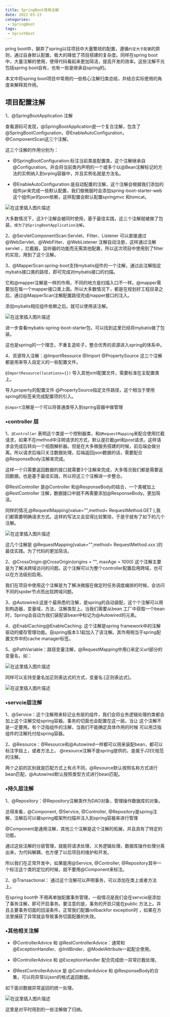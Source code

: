 ```yaml
---
title: SpringBoot常用注解
date: 2022-03-23
categories:
 - SpringBoot
tags:
 - SprintBoot
---
```


pring boot中，摒弃了spring以往项目中大量繁琐的配置，遵循`约定大于配置`的原则，通过自身默认配置，极大的降低了项目搭建的复杂度。同样在spring boot中，大量注解的使用，使得代码看起来更加简洁，提高开发的效率。这些注解不光包括spring boot自有，也有一些是继承自spring的。

本文中将spring boot项目中常用的一些核心注解归类总结，并结合实际使用的角度来解释其作用。

## 项目配置注解

1、@SpringBootApplication 注解

查看源码可发现，@SpringBootApplication是一个复合注解，包含了@SpringBootConfiguration，@EnableAutoConfiguration，@ComponentScan这三个注解。

这三个注解的作用分别为：

* @SpringBootConfiguration:标注当前类是配置类，这个注解继承自@Configuration。并会将当前类内声明的一个或多个以@Bean注解标记的方法的实例纳入到srping容器中，并且实例名就是方法名。

* @EnableAutoConfiguration:是自动配置的注解，这个注解会根据我们添加的组件jar来完成一些默认配置，我们做微服时会添加spring-boot-starter-web这个组件jar的pom依赖，这样配置会默认配置springmvc 和tomcat。


![在这里插入图片描述](https://img-blog.csdnimg.cn/30732899ff514d52b092e22781cbef1a.png?x-oss-process=image/watermark,type_d3F5LXplbmhlaQ,shadow_50,text_Q1NETiBAbGVlZGNvZGVKb2huMDE=,size_15,color_FFFFFF,t_70,g_se,x_16)

大多数情况下，这3个注解会被同时使用，基于最佳实践，这三个注解就被做了包装，`成为了@SpringBootApplication注解`。

2、@ServletComponentScan:Servlet、Filter、Listener 可以直接通过 @WebServlet、@WebFilter、@WebListener 注解自动注册，这样通过注解servlet ，拦截器，监听器的功能而无需其他配置，所以这次项目中使用到了filter的实现，用到了这个注解。

3、@MapperScan:spring-boot支持mybatis组件的一个注解，通过此注解指定mybatis接口类的路径，即可完成对mybatis接口的扫描。

它和@mapper注解是一样的作用，不同的地方是扫描入口不一样。@mapper需要加在每一个mapper接口类上面。所以大多数情况下，都是在规划好工程目录之后，通过@MapperScan注解配置路径完成mapper接口的注入。

添加mybatis相应组件依赖之后。就可以使用该注解。

![在这里插入图片描述](https://img-blog.csdnimg.cn/45ade279af164ed480992b53c98c9eef.png)

进一步查看mybatis-spring-boot-starter包，可以找到这里已经将mybatis做了包装。

这也是spring的一个理念，不重复造轮子，整合优秀的资源进入spring的体系中。

4、资源导入注解：@ImportResource @Import @PropertySource 这三个注解都是用来导入自定义的一些配置文件。

`@ImportResource(locations={})` 导入其他xml配置文件，需要标准在主配置类上。

导入property的配置文件 @PropertySource指定文件路径，这个相当于使用spring的<importresource/>标签来完成配置项的引入。

`@import`注解是一个可以将普通类导入到spring容器中做管理

### •controller 层

1、`@Controller` 表明这个类是一个控制器类，和`@RequestMapping`来配合使用拦截请求，如果不在method中注明请求的方式，默认是拦截get和post请求。这样请求会完成后转向一个视图解析器。但是在大多微服务搭建的时候，前后端会做分离。所以请求后端只关注数据处理，后端返回json数据的话，需要配合@ResponseBody注解来完成。

这样一个只需要返回数据的接口就需要3个注解来完成，大多情况我们都是需要返回数据。也是基于最佳实践，所以将这三个注解进一步整合。

@RestController 是@Controller 和@ResponseBody的结合，一个类被加上@RestController 注解，数据接口中就不再需要添加@ResponseBody。更加简洁。

同样的情况,@RequestMapping(value="",method= RequestMethod.GET ),我们都需要明确请求方式。这样的写法又会显得比较繁琐，于是乎就有了如下的几个注解。

![在这里插入图片描述](https://img-blog.csdnimg.cn/03250b7766284b1993337f0bbc403a56.png)

这几个注解是 @RequestMapping(value="",method= RequestMethod.xxx )的最佳实践。为了代码的更加简洁。

2、@CrossOrigin:@CrossOrigin(origins = "", maxAge = 1000) 这个注解主要是为了解决跨域访问的问题。这个注解可以为整个controller配置启用跨域，也可以在方法级别启用。

我们在项目中使用这个注解是为了解决微服在做定时任务调度编排的时候，会访问不同的spider节点而出现跨域问题。

3、@Autowired:这是个最熟悉的注解，是spring的自动装配，这个个注解可以用到构造器，变量域，方法，注解类型上。当我们需要从bean 工厂中获取一个bean时，Spring会自动为我们装配该bean中标记为@Autowired的元素。

4、@EnablCaching@EnableCaching: 这个注解是spring framework中的注解驱动的缓存管理功能。自spring版本3.1起加入了该注解。其作用相当于spring配置文件中的cache manager标签。

5、@PathVariable：路径变量注解，@RequestMapping中用{}来定义url部分的变量名，如：

![在这里插入图片描述](https://img-blog.csdnimg.cn/6784528d0c164ac0b5ffce53b3fb8a8e.png)

同样可以支持变量名加正则表达式的方式，变量名:[正则表达式]。

![在这里插入图片描述](https://img-blog.csdnimg.cn/722e0673876e4bc2817734cbc903435f.png)

### •servcie层注解

1、@Service：这个注解用来标记业务层的组件，我们会将业务逻辑处理的类都会加上这个注解交给spring容器。事务的切面也会配置在这一层。当让 这个注解不是一定要用。有个泛指组件的注解，当我们不能确定具体作用的时候 可以用泛指组件的注解托付给spring容器。 

2、@Resource：@Resource和@Autowired一样都可以用来装配bean，都可以标注字段上，或者方法上。 @resource注解不是spring提供的，是属于J2EE规范的注解。


两个之前的区别就是匹配方式上有点不同，@Resource默认按照名称方式进行bean匹配，@Autowired默认按照类型方式进行bean匹配。

### •持久层注解

1、@Repository：@Repository注解类作为DAO对象，管理操作数据库的对象。

总得来看，@Component, @Service, @Controller, @Repository是spring注解，注解后可以被spring框架所扫描并注入到spring容器来进行管理

@Component是通用注解，其他三个注解是这个注解的拓展，并且具有了特定的功能。

通过这些注解的分层管理，就能将请求处理，义务逻辑处理，数据库操作处理分离出来，为代码解耦，也方便了以后项目的维护和开发。

所以我们在正常开发中，如果能用@Service, @Controller, @Repository其中一个标注这个类的定位的时候，就不要用@Component来标注。

2、@Transactional： 通过这个注解可以声明事务，可以添加在类上或者方法上。

在spring boot中 不用再单独配置事务管理，一般情况是我们会在servcie层添加了事务注解，即可开启事务。要注意的是，事务的开启只能在public 方法上。并且主要事务切面的回滚条件。正常我们配置rollbackfor exception时 ，如果在方法里捕获了异常就会导致事务切面配置的失效。

### •其他相关注解

* @ControllerAdvice 和 @RestControllerAdvice：通常和@ExceptionHandler、@InitBinder、@ModelAttribute一起配合使用。

* @ControllerAdvice 和 @ExceptionHandler 配合完成统一异常拦截处理。

* @RestControllerAdvice 是 @ControllerAdvice 和 @ResponseBody的合集，可以将异常以json的格式返回数据。

如下面对数据异常返回的统一处理。

![在这里插入图片描述](https://img-blog.csdnimg.cn/e3083ef004da40b68e9a8f3b2e00e7d2.png?x-oss-process=image/watermark,type_d3F5LXplbmhlaQ,shadow_50,text_Q1NETiBAbGVlZGNvZGVKb2huMDE=,size_20,color_FFFFFF,t_70,g_se,x_16)

这里是对平时用到的一些注解做了归纳。
